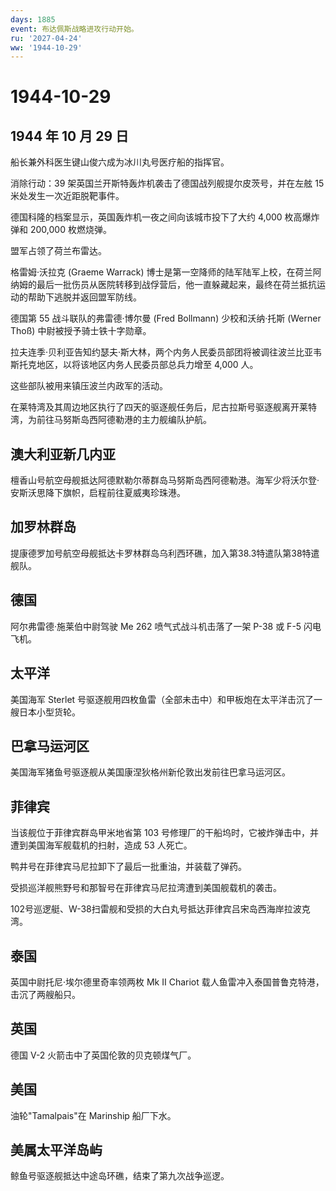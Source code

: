 ```yaml
---
days: 1885
event: 布达佩斯战略进攻行动开始。
ru: '2027-04-24'
ww: '1944-10-29'
---
```


# 1944-10-29

## 1944 年 10 月 29 日

船长兼外科医生键山俊六成为冰川丸号医疗船的指挥官。

消除行动：39 架英国兰开斯特轰炸机袭击了德国战列舰提尔皮茨号，并在左舷 15
米处发生一次近距脱靶事件。

德国科隆的档案显示，英国轰炸机一夜之间向该城市投下了大约 4,000
枚高爆炸弹和 200,000 枚燃烧弹。

盟军占领了荷兰布雷达。

格雷姆·沃拉克 (Graeme Warrack)
博士是第一空降师的陆军陆军上校，在荷兰阿纳姆的最后一批伤员从医院转移到战俘营后，他一直躲藏起来，最终在荷兰抵抗运动的帮助下逃脱并返回盟军防线。

德国第 55 战斗联队的弗雷德·博尔曼 (Fred Bollmann) 少校和沃纳·托斯
(Werner Thoß) 中尉被授予骑士铁十字勋章。

拉夫连季·贝利亚告知约瑟夫·斯大林，两个内务人民委员部团将被调往波兰比亚韦斯托克地区，以将该地区内务人民委员部总兵力增至
4,000 人。

这些部队被用来镇压波兰内政军的活动。

在莱特湾及其周边地区执行了四天的驱逐舰任务后，尼古拉斯号驱逐舰离开莱特湾，为前往马努斯岛西阿德勒港的主力舰编队护航。

## 澳大利亚新几内亚

檀香山号航空母舰抵达阿德默勒尔蒂群岛马努斯岛西阿德勒港。海军少将沃尔登·安斯沃思降下旗帜，启程前往夏威夷珍珠港。

## 加罗林群岛

提康德罗加号航空母舰抵达卡罗林群岛乌利西环礁，加入第38.3特遣队第38特遣舰队。

## 德国

阿尔弗雷德·施莱伯中尉驾驶 Me 262 喷气式战斗机击落了一架 P-38 或 F-5
闪电飞机。

## 太平洋

美国海军 Sterlet
号驱逐舰用四枚鱼雷（全部未击中）和甲板炮在太平洋击沉了一艘日本小型货轮。

## 巴拿马运河区

美国海军猪鱼号驱逐舰从美国康涅狄格州新伦敦出发前往巴拿马运河区。

## 菲律宾

当该舰位于菲律宾群岛甲米地省第 103
号修理厂的干船坞时，它被炸弹击中，并遭到美国海军舰载机的扫射，造成 53
人死亡。

鸭井号在菲律宾马尼拉卸下了最后一批重油，并装载了弹药。

受损巡洋舰熊野号和那智号在菲律宾马尼拉湾遭到美国舰载机的袭击。

102号巡逻艇、W-38扫雷舰和受损的大白丸号抵达菲律宾吕宋岛西海岸拉波克湾。

## 泰国

英国中尉托尼·埃尔德里奇率领两枚 Mk II Chariot
载人鱼雷冲入泰国普鲁克特港，击沉了两艘船只。

## 英国

德国 V-2 火箭击中了英国伦敦的贝克顿煤气厂。

## 美国

油轮"Tamalpais"在 Marinship 船厂下水。

## 美属太平洋岛屿

鲸鱼号驱逐舰抵达中途岛环礁，结束了第九次战争巡逻。